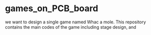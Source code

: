 # games_on_PCB_board
we want to design a single game named Whac a mole. This repository contains the main codes of the game including stage design, and 
